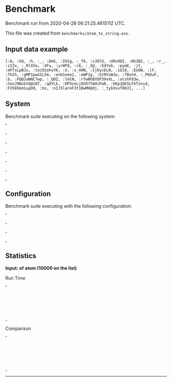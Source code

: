 # Benchmark

Benchmark run from 2020-04-28 06:21:25.461511Z UTC.

This file was created from `benchmarks/atom_to_string.exs`.

## Input data example

    [:A, :hQ, :h, :_, :DmS, :IH1g, :_f6, :xJDlU, :URx9DI, :WS3B2, :_, :r_, :zIZx, :_RlXVa, :XFu, :yrWFQ, :rA, :_S@, :E4Teb, :pymE, :jt, :mP7xLpBJu, :toi92ohvYK, :X, :s_XHN, :IjOycELN, :iUJ8, :Eo6W, :lF, :TkIh, :gMP1pwGIL5m, :enbSnee2, :eWP1g, :GtRVsWJw, :fBxh4, :_P8XuF, :b, :FQ@JaNNC7wp, :_QOZ, :lmlN, :rTwNhBYDF59vXL, :otshF83w, :hooJ9NxbtQ@vQT, :qdYLk, :DPXzeLjOS07tW4iPw0, :kKp2@k5LFkTznsd, :FV5EKkm1upD8, :Ux, :nIJ5lareF3t1BwMH@dj, :_tybVuvf8HJ1, ...]

## System

Benchmark suite executing on the following system:

<table style="width: 1%">
  <tr>
    <th style="width: 1%; white-space: nowrap">Operating System</th>
    <td>macOS</td>
  </tr><tr>
    <th style="white-space: nowrap">CPU Information</th>
    <td style="white-space: nowrap">Intel(R) Core(TM) i5-9600K CPU @ 3.70GHz</td>
  </tr><tr>
    <th style="white-space: nowrap">Number of Available Cores</th>
    <td style="white-space: nowrap">6</td>
  </tr><tr>
    <th style="white-space: nowrap">Available Memory</th>
    <td style="white-space: nowrap">32 GB</td>
  </tr><tr>
    <th style="white-space: nowrap">Elixir Version</th>
    <td style="white-space: nowrap">1.10.3</td>
  </tr><tr>
    <th style="white-space: nowrap">Erlang Version</th>
    <td style="white-space: nowrap">22.3.3</td>
  </tr>
</table>

## Configuration

Benchmark suite executing with the following configuration:

<table style="width: 1%">
  <tr>
    <th style="width: 1%">:time</th>
    <td style="white-space: nowrap">5 s</td>
  </tr><tr>
    <th>:parallel</th>
    <td style="white-space: nowrap">1</td>
  </tr><tr>
    <th>:warmup</th>
    <td style="white-space: nowrap">2 s</td>
  </tr>
</table>

## Statistics


__Input: of atom (10000 on the list)__

Run Time
<table style="width: 1%">
  <tr>
    <th>Name</th>
    <th style="text-align: right">IPS</th>
    <th style="text-align: right">Average</th>
    <th style="text-align: right">Devitation</th>
    <th style="text-align: right">Median</th>
    <th style="text-align: right">99th&nbsp;%</th>
  </tr>
  <tr>
    <td style="white-space: nowrap">`Atom.to_string/1`</td>
    <td style="white-space: nowrap; text-align: right">3.85 K</td>
    <td style="white-space: nowrap; text-align: right">259.87 μs</td>
    <td style="white-space: nowrap; text-align: right">±6.79%</td>
    <td style="white-space: nowrap; text-align: right">257 μs</td>
    <td style="white-space: nowrap; text-align: right">346.19 μs</td>
  </tr>
  <tr>
    <td style="white-space: nowrap">`Kernel.to_string/1`</td>
    <td style="white-space: nowrap; text-align: right">1.83 K</td>
    <td style="white-space: nowrap; text-align: right">546.72 μs</td>
    <td style="white-space: nowrap; text-align: right">±6.20%</td>
    <td style="white-space: nowrap; text-align: right">542 μs</td>
    <td style="white-space: nowrap; text-align: right">704 μs</td>
  </tr>
  <tr>
    <td style="white-space: nowrap">concatenate inside a string</td>
    <td style="white-space: nowrap; text-align: right">1.41 K</td>
    <td style="white-space: nowrap; text-align: right">710.71 μs</td>
    <td style="white-space: nowrap; text-align: right">±5.32%</td>
    <td style="white-space: nowrap; text-align: right">706 μs</td>
    <td style="white-space: nowrap; text-align: right">893.71 μs</td>
  </tr>
</table>
Comparison
<table style="width: 1%">
  <tr>
    <th>Name</th>
    <th style="text-align: right">IPS</th>
    <th style="text-align: right">Slower</th>
  <tr>
    <td style="white-space: nowrap">`Atom.to_string/1`</td>
    <td style="white-space: nowrap;text-align: right">3.85 K</td>
    <td>&nbsp;</td>
  </tr>
  <tr>
    <td style="white-space: nowrap">`Kernel.to_string/1`</td>
    <td style="white-space: nowrap; text-align: right">1.83 K</td>
    <td style="white-space: nowrap; text-align: right">2.1x</td>
  </tr>
  <tr>
    <td style="white-space: nowrap">concatenate inside a string</td>
    <td style="white-space: nowrap; text-align: right">1.41 K</td>
    <td style="white-space: nowrap; text-align: right">2.73x</td>
  </tr>
</table>
<hr/>
